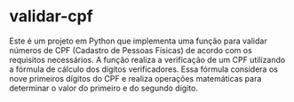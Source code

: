# validar-cpf
Este é um projeto em Python que implementa uma função para validar números de CPF (Cadastro de Pessoas Físicas) de acordo com os requisitos necessários.
A função realiza a verificação de um CPF utilizando a fórmula de cálculo dos dígitos verificadores. Essa fórmula considera os nove primeiros dígitos do CPF e realiza operações matemáticas para determinar o valor do primeiro e do segundo dígito.
